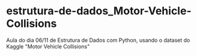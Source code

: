# estrutura-de-dados_Motor-Vehicle-Collisions
Aula do dia 06/11 de Estrutura de Dados com Python, usando o dataset do Kaggle "Motor Vehicle Collisions"
